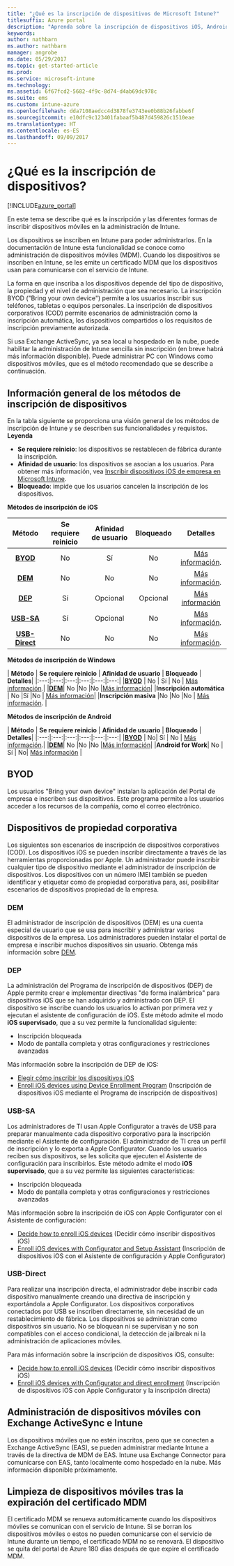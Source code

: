 ```yaml
---
title: "¿Qué es la inscripción de dispositivos de Microsoft Intune?"
titlesuffix: Azure portal
description: "Aprenda sobre la inscripción de dispositivos iOS, Android y Windows."
keywords: 
author: nathbarn
ms.author: nathbarn
manager: angrobe
ms.date: 05/29/2017
ms.topic: get-started-article
ms.prod: 
ms.service: microsoft-intune
ms.technology: 
ms.assetid: 6f67fcd2-5682-4f9c-8d74-d4ab69dc978c
ms.suite: ems
ms.custom: intune-azure
ms.openlocfilehash: dda7108aedcc4d3878fe3743ee0b88b26fabbe6f
ms.sourcegitcommit: e10dfc9c123401fabaaf5b487d459826c1510eae
ms.translationtype: HT
ms.contentlocale: es-ES
ms.lasthandoff: 09/09/2017
---
```

# <a name="what-is-device-enrollment"></a>¿Qué es la inscripción de dispositivos?
[!INCLUDE[azure_portal](./includes/azure_portal.md)]

En este tema se describe qué es la inscripción y las diferentes formas de inscribir dispositivos móviles en la administración de Intune.

Los dispositivos se inscriben en Intune para poder administrarlos. En la documentación de Intune esta funcionalidad se conoce como administración de dispositivos móviles (MDM). Cuando los dispositivos se inscriben en Intune, se les emite un certificado MDM que los dispositivos usan para comunicarse con el servicio de Intune.

La forma en que inscriba a los dispositivos depende del tipo de dispositivo, la propiedad y el nivel de administración que sea necesario. La inscripción BYOD ("Bring your own device") permite a los usuarios inscribir sus teléfonos, tabletas o equipos personales. La inscripción de dispositivos corporativos (COD) permite escenarios de administración como la inscripción automática, los dispositivos compartidos o los requisitos de inscripción previamente autorizada.

Si usa Exchange ActiveSync, ya sea local u hospedado en la nube, puede habilitar la administración de Intune sencilla sin inscripción (en breve habrá más información disponible). Puede administrar PC con Windows como dispositivos móviles, que es el método recomendado que se describe a continuación.


## <a name="overview-of-device-enrollment-methods"></a>Información general de los métodos de inscripción de dispositivos

En la tabla siguiente se proporciona una visión general de los métodos de inscripción de Intune y se describen sus funcionalidades y requisitos.
**Leyenda**

- **Se requiere reinicio**: los dispositivos se restablecen de fábrica durante la inscripción.
- **Afinidad de usuario**: los dispositivos se asocian a los usuarios. Para obtener más información, vea [Inscribir dispositivos iOS de empresa en Microsoft Intune](device-enrollment-program-enroll-ios.md).
- **Bloqueado**: impide que los usuarios cancelen la inscripción de los dispositivos.

**Métodos de inscripción de iOS**

| **Método** |  **Se requiere reinicio** |    **Afinidad de usuario**   |   **Bloqueado** | **Detalles** |
|:---:|:---:|:---:|:---:|:---:|
|**[BYOD](#byod)** | No|    Sí |   No | [Más información](./apple-mdm-push-certificate-get.md).|
|**[DEM](#dem)**|   No |No |No  | [Más información](./device-enrollment-program-enroll-ios.md).|
|**[DEP](#dep)**|   Sí |   Opcional |  Opcional|[Más información](./device-enrollment-program-enroll-ios.md)|
|**[USB-SA](#usb-sa)**| Sí |   Opcional |  No| [Más información](./apple-configurator-setup-assistant-enroll-ios.md).|
|**[USB-Direct](#usb-direct)**| No |    No  | No|[Más información](./apple-configurator-direct-enroll-ios.md).|

**Métodos de inscripción de Windows**

| **Método** |  **Se requiere reinicio** |    **Afinidad de usuario**   |   **Bloqueado** | **Detalles**|
|:---:|:---:|:---:|:---:|:---:|:---:|
|**[BYOD](#byod)** | No |   Sí |   No | [Más información](windows-enroll.md).|
|**[DEM](#dem)**|   No |No |No  |[Más información](device-enrollment-manager-enroll.md)|
|**Inscripción automática** | No |Sí |No | [Más información](./windows-enroll.md#enable-windows-10-automatic-enrollment)|
|**Inscripción masiva** |No |No |No | [Más información](./windows-bulk-enroll.md). |

**Métodos de inscripción de Android**

| **Método** |  **Se requiere reinicio** |    **Afinidad de usuario**   |   **Bloqueado** | **Detalles**|
|:---:|:---:|:---:|:---:|:---:|:---:|
|**[BYOD](#byod)** | No|    Sí |   No | [Más información](./android-enroll.md).|
|**[DEM](#dem)**|   No |No |No  |[Más información](./device-enrollment-program-enroll-ios.md)|
|**Android for Work**| No | Sí | No| [Más información](./android-enroll.md#enable-enrollment-of-android-for-work-devices) |


## <a name="byod"></a>BYOD
Los usuarios "Bring your own device" instalan la aplicación del Portal de empresa e inscriben sus dispositivos. Este programa permite a los usuarios acceder a los recursos de la compañía, como el correo electrónico.

## <a name="corporate-owned-devices"></a>Dispositivos de propiedad corporativa
Los siguientes son escenarios de inscripción de dispositivos corporativos (COD). Los dispositivos iOS se pueden inscribir directamente a través de las herramientas proporcionadas por Apple. Un administrador puede inscribir cualquier tipo de dispositivo mediante el administrador de inscripción de dispositivos. Los dispositivos con un número IMEI también se pueden identificar y etiquetar como de propiedad corporativa para, así, posibilitar escenarios de dispositivos propiedad de la empresa.

### <a name="dem"></a>DEM
El administrador de inscripción de dispositivos (DEM) es una cuenta especial de usuario que se usa para inscribir y administrar varios dispositivos de la empresa. Los administradores pueden instalar el portal de empresa e inscribir muchos dispositivos sin usuario. Obtenga más información sobre [DEM](./device-enrollment-manager-enroll.md).

### <a name="dep"></a>DEP
La administración del Programa de inscripción de dispositivos (DEP) de Apple permite crear e implementar directivas "de forma inalámbrica" para dispositivos iOS que se han adquirido y administrado con DEP. El dispositivo se inscribe cuando los usuarios lo activan por primera vez y ejecutan el asistente de configuración de iOS. Este método admite el modo **iOS supervisado**, que a su vez permite la funcionalidad siguiente:

  - Inscripción bloqueada
  - Modo de pantalla completa y otras configuraciones y restricciones avanzadas

Más información sobre la inscripción de DEP de iOS:

- [Elegir cómo inscribir los dispositivos iOS](enrollment-method-choose-ios.md)
- [Enroll iOS devices using Device Enrollment Program](device-enrollment-program-enroll-ios.md) (Inscripción de dispositivos iOS mediante el Programa de inscripción de dispositivos)

### <a name="usb-sa"></a>USB-SA
Los administradores de TI usan Apple Configurator a través de USB para preparar manualmente cada dispositivo corporativo para la inscripción mediante el Asistente de configuración. El administrador de TI crea un perfil de inscripción y lo exporta a Apple Configurator. Cuando los usuarios reciben sus dispositivos, se les solicita que ejecuten el Asistente de configuración para inscribirlos. Este método admite el modo **iOS supervisado**, que a su vez permite las siguientes características:
  - Inscripción bloqueada
  - Modo de pantalla completa y otras configuraciones y restricciones avanzadas

Más información sobre la inscripción de iOS con Apple Configurator con el Asistente de configuración:

- [Decide how to enroll iOS devices](enrollment-method-choose-ios.md) (Decidir cómo inscribir dispositivos iOS)
- [Enroll iOS devices with Configurator and Setup Assistant](apple-configurator-setup-assistant-enroll-ios.md) (Inscripción de dispositivos iOS con el Asistente de configuración y Apple Configurator)

### <a name="usb-direct"></a>USB-Direct
Para realizar una inscripción directa, el administrador debe inscribir cada dispositivo manualmente creando una directiva de inscripción y exportándola a Apple Configurator. Los dispositivos corporativos conectados por USB se inscriben directamente, sin necesidad de un restablecimiento de fábrica. Los dispositivos se administran como dispositivos sin usuario. No se bloquean ni se supervisan y no son compatibles con el acceso condicional, la detección de jailbreak ni la administración de aplicaciones móviles.

Para más información sobre la inscripción de dispositivos iOS, consulte:

- [Decide how to enroll iOS devices](enrollment-method-choose-ios.md) (Decidir cómo inscribir dispositivos iOS)
- [Enroll iOS devices with Configurator and direct enrollment](apple-configurator-direct-enroll-ios.md) (Inscripción de dispositivos iOS con Apple Configurator y la inscripción directa)

## <a name="mobile-device-management-with-exchange-activesync-and-intune"></a>Administración de dispositivos móviles con Exchange ActiveSync e Intune
Los dispositivos móviles que no estén inscritos, pero que se conecten a Exchange ActiveSync (EAS), se pueden administrar mediante Intune a través de la directiva de MDM de EAS. Intune usa Exchange Connector para comunicarse con EAS, tanto localmente como hospedado en la nube. Más información disponible próximamente.

## <a name="mobile-device-cleanup-after-mdm-certificate-expiration"></a>Limpieza de dispositivos móviles tras la expiración del certificado MDM

El certificado MDM se renueva automáticamente cuando los dispositivos móviles se comunican con el servicio de Intune. Si se borran los dispositivos móviles o estos no pueden comunicarse con el servicio de Intune durante un tiempo, el certificado MDM no se renovará. El dispositivo se quita del portal de Azure 180 días después de que expire el certificado MDM.
